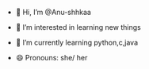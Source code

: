 - 👋 Hi, I’m @Anu-shhkaa
- 👀 I’m interested in learning new things 
- 🌱 I’m currently learning python,c,java

  
- 😄 Pronouns: she/ her
  

<!---
Anu-shhkaa/Anu-shhkaa is a ✨ special ✨ repository because its `README.md` (this file) appears on your GitHub profile.
You can click the Preview link to take a look at your changes.
--->
